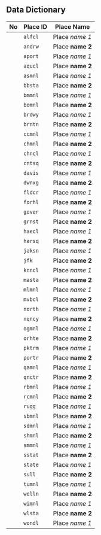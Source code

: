 ## Data Dictionary

|No| Place ID | Place Name |
| --- | --- | --- |
|| `alfcl` | Place *name 1* |
|| `andrw` | Place **name 2** |
|| `aport` | Place *name 1* |
|| `aqucl` | Place **name 2** |
|| `asmnl` | Place *name 1* |
|| `bbsta` | Place **name 2** |
|| `bmmnl` | Place *name 1* |
|| `bomnl` | Place **name 2** |
|| `brdwy` | Place *name 1* |
|| `brntn` | Place **name 2** |
|| `ccmnl` | Place *name 1* |
|| `chmnl` | Place **name 2** |
|| `chncl` | Place *name 1* |
|| `cntsq` | Place **name 2** |
|| `davis` | Place *name 1* |
|| `dwnxg` | Place **name 2** |
|| `fldcr` | Place *name 1* |
|| `forhl` | Place **name 2** |
|| `gover` | Place *name 1* |
|| `grnst` | Place **name 2** |
|| `haecl` | Place *name 1* |
|| `harsq` | Place **name 2** |
|| `jaksn` | Place *name 1* |
|| `jfk` | Place **name 2** |
|| `knncl` | Place *name 1* |
|| `masta` | Place **name 2** |
|| `mlmnl` | Place *name 1* |
|| `mvbcl` | Place **name 2** |
|| `north` | Place *name 1* |
|| `nqncy` | Place **name 2** |
|| `ogmnl` | Place *name 1* |
|| `orhte` | Place **name 2** |
|| `pktrm` | Place *name 1* |
|| `portr` | Place **name 2** |
|| `qamnl` | Place *name 1* |
|| `qnctr` | Place **name 2** |
|| `rbmnl` | Place *name 1* |
|| `rcmnl` | Place **name 2** |
|| `rugg` | Place *name 1* |
|| `sbmnl` | Place **name 2** |
|| `sdmnl` | Place *name 1* |
|| `shmnl` | Place **name 2** |
|| `smmnl` | Place *name 1* |
|| `sstat` | Place **name 2** |
|| `state` | Place *name 1* |
|| `sull` | Place **name 2** |
|| `tumnl` | Place *name 1* |
|| `welln` | Place **name 2** |
|| `wimnl` | Place *name 1* |
|| `wlsta` | Place **name 2** |
|| `wondl` | Place *name 1* |

